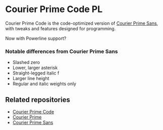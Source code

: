 # Courier Prime Code PL

Courier Prime Code is the code-optimized version of [Courier Prime Sans](https://github.com/quoteunquoteapps/CourierPrimeSans), with tweaks and features designed for programming.

Now with Powerline support?

### Notable differences from Courier Prime Sans
- Slashed zero
- Lower, larger asterisk
- Straight-legged italic f
- Larger line height
- Regular and italic weights only

## Related repositories
- [Courier Prime Code](https://github.com/quoteunquoteapps/CourierPrimeCode)
- [Courier Prime](https://github.com/quoteunquoteapps/CourierPrime)
- [Courier Prime Sans](https://github.com/quoteunquoteapps/CourierPrimeSans)
